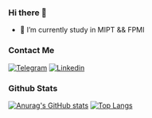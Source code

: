### Hi there 👋


<!-- - 🔭 I’m currently working on ... -->
<!-- - 🌱 I’m currently learning ... -->
- 🌱 I’m currently study in MIPT && FPMI
<!-- - 👯 I’m looking to collaborate on ... -->
<!-- - 🤔 I’m looking for help with ... -->
<!-- - 💬 Ask me about ... -->
<!-- - 📫 How to reach me: ... -->
<!-- - 😄 Pronouns: ... -->
<!-- - ⚡ Fun fact: ... -->

### Contact Me
[![Telegram](https://img.shields.io/badge/-Telegram-091832?style=for-the-badge&logo=telegram&logoColor=blue)](https://t.me/fall_raiin)
[![Linkedin](https://img.shields.io/badge/-Linkedin-091832?style=for-the-badge&logo=linkedin&logoColor=blue)](https://www.linkedin.com/in/asadbek-tozhimukhammedov-12473a288/)

### Github Stats
[![Anurag's GitHub stats](https://github-readme-stats.vercel.app/api?username=fallra1n&show_icons=true&theme=transparent)](https://github.com/anuraghazra/github-readme-stats)
[![Top Langs](https://github-readme-stats.vercel.app/api/top-langs/?username=fallra1n&langs_count=8&layout=compact&theme=transparent)](https://github.com/anuraghazra/github-readme-stats)


